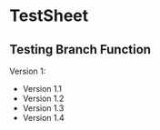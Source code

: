 # TestSheet
## Testing Branch Function

Version 1:
- Version 1.1
- Version 1.2
- Version 1.3
- Version 1.4